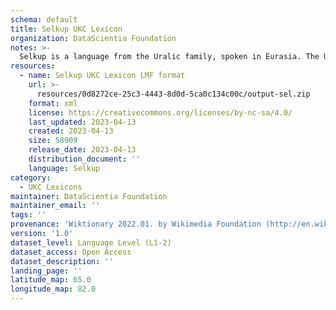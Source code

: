 ```yaml
---
schema: default
title: Selkup UKC Lexicon
organization: DataScientia Foundation
notes: >-
  Selkup is a language from the Uralic family, spoken in Eurasia. The UKC Lexicon of Selkup is represented as a lexico-semantic network. It consists of words, word senses, synsets, as well as sense-level and synset-level relationships.
resources:
  - name: Selkup UKC Lexicon LMF format
    url: >-
      resources/0d8272ce-25c3-4443-8d0d-5ca0c134c00c/output-sel.zip
    format: xml
    license: https://creativecommons.org/licenses/by-nc-sa/4.0/
    last_updated: 2023-04-13
    created: 2023-04-13
    size: 58909
    release_date: 2023-04-13
    distribution_document: ''
    language: Selkup
category:
  - UKC Lexicons
maintainer: DataScientia Foundation
maintainer_email: ''
tags: ''
provenance: 'Wiktionary 2022.01. by Wikimedia Foundation (http://en.wiktionary.org); CogNet 2.1 by Khuyagbaatar Batsuren, National University of Mongolia (http://cognet.ukc.disi.unitn.it); UniMet: Universal Metonymy 1.0 by Temuulen Khishigsuren and Gábor Bella (http://ukc.disi.unitn.it/index.php/metonymy/); MorphyNet 2.0 by Gábor Bella and Khuyagbaatar Batsuren (http://ukc.disi.unitn.it/index.php/morphynet/); NorthEuraLex 0.9 by Johannes Dellert and Gerhard Jäger, Eberhard Karls Universität Tübingen (http://northeuralex.org/); Princeton WordNet 2.1 by Princeton University (https://wordnet.princeton.edu)'
version: '1.0'
dataset_level: Language Level (L1-2)
dataset_access: Open Access
dataset_description: ''
landing_page: ''
latitude_map: 65.0
longitude_map: 82.0
---
```

